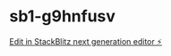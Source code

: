 # sb1-g9hnfusv

[Edit in StackBlitz next generation editor ⚡️](https://stackblitz.com/~/github.com/yusufbuali/sb1-g9hnfusv)
